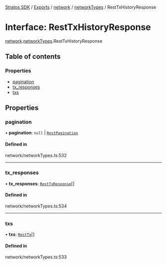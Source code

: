 [Stratos SDK](../README.md) / [Exports](../modules.md) / [network](../modules/network.md) / [networkTypes](../modules/network.networkTypes.md) / RestTxHistoryResponse

# Interface: RestTxHistoryResponse

[network](../modules/network.md).[networkTypes](../modules/network.networkTypes.md).RestTxHistoryResponse

## Table of contents

### Properties

- [pagination](network.networkTypes.RestTxHistoryResponse.md#pagination)
- [tx\_responses](network.networkTypes.RestTxHistoryResponse.md#tx_responses)
- [txs](network.networkTypes.RestTxHistoryResponse.md#txs)

## Properties

### pagination

• **pagination**: ``null`` \| [`RestPagination`](../modules/network.networkTypes.md#restpagination)

#### Defined in

network/networkTypes.ts:532

___

### tx\_responses

• **tx\_responses**: [`RestTxResponse`](network.networkTypes.RestTxResponse.md)[]

#### Defined in

network/networkTypes.ts:534

___

### txs

• **txs**: [`RestTx`](network.networkTypes.RestTx.md)[]

#### Defined in

network/networkTypes.ts:533
